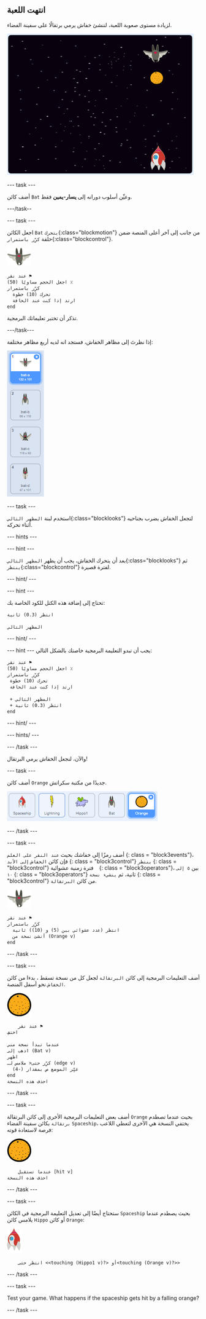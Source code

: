 ## انتهت اللعبة

لزيادة مستوى صعوبة اللعبة، لننشئ خفاش يرمي برتقالًا على سفينة الفضاء.

![a bat throwing an orange at the spaceship](images/bat-oranges.png)

\--- task \---

أضف كائن `Bat` وعيِّن أسلوب دورانه إلى **يسار-يمين** فقط.

\---/task--

\--- task \---

اجعل الكائن `Bat` `يتحرك`{:class="blockmotion"} من جانب إلى آخر أعلى المنصة ضمن حلقة `كرِّر باستمرار`{:class="blockcontrol"}.

![bat sprite](images/bat-sprite.png)

```blocks3
عند نقر ⚑
اجعل الحجم مساويًا (50) ٪
كرِّر باستمرار 
  تحرك (10) خطوة
  ارتد إذا كنت عند الحافة
end
```

تذكر أن تختبر تعليماتك البرمجية.

\---/task\---

إذا نظرتَ إلى مظاهر الخفاش، فستجد انه لديه أربع مظاهر مختلفة:

![لقطة الشاشة](images/invaders-bat-costume.png)

\--- task \---

استخدم لبنة `المظهر التالي`{:class="blocklooks"} لتجعل الخفاش يضرب بجناحيه أثناء تحركه.

\--- hints \---

\--- hint \---

بعد أن يتحرك الخفاش، يجب أن يظهر `المظهر التالي`{:class="blocklooks"} ثم `ينتظر`{:class="blockcontrol"} لفترة قصيرة.

\--- hint/ \---

\--- hint \---

تحتاج إلى إضافة هذه الكتل للكود الخاصة بك:

```blocks3
انتظر (0.3) ثانية

المظهر التالي
```

\--- hint/ \---

\--- hint \--- يجب أن تبدو التعليمة البرمجية خاصتك بالشكل التالي:

```blocks3
عند نقر ⚑
اجعل الحجم مساويًا (50) ٪
كرِّر باستمرار 
 تحرك (10) خطوة
 ارتد إذا كنت عند الحافة

 + المظهر التالي
 + انتظر (0.3) ثانية
end
```

\--- hint/ \---

\--- hints/ \---

\--- /task \---

والآن، لنجعل الخفاش يرمي البرتقال!

\--- task \---

أضف كائن `Orange` جديدًا من مكتبة سكراتش.

![لقطة الشاشة](images/invaders-orange.png)

\--- /task \---

\--- task \---

أضف رمزًا إلى خفاشك بحيث ` عند النقر على العلم ` {: class = "block3events"}، فإن كائن `الخفاش` ` إلى الأبد ` {: class = "block3control"} ` ينتظر ` {: class = "block3control"} فترة زمنية عشوائية ` ` {: class = "block3operators"}، بين ` ٥ إلى ١٠ ` {: class = "block3operators"} ثانية، ثم ` ينشيء نسخة ` {: class = "block3control"} من كائن ` البرتقالة `.

![bat sprite](images/bat-sprite.png)

```blocks3
عند نقر ⚑
كرِّر باستمرار 
  انتظر (عدد عشوائي بين (5) و (10)) ثانية
  أنشئ نسخة من (Orange v)
end
```

\--- /task \---

\--- task \---

أضف التعليمات البرمجية إلى كائن ` البرتقالة ` لجعل كل من نسخة تسقط ، بدءا من كائن ` الخفاش ` نحو أسفل المنصة.

![orange sprite](images/orange-sprite.png)

```blocks3
    عند نقر ⚑
اختفِ

عندما تبدأ نسخة مني
اذهب إلى (Bat v)
اظهر
كرِّر حتى< ملامس لـ (edge v)
  غيِّر الموضع ص بمقدار (-4)
end
احذف هذه النسخة
```

\--- /task \---

\--- task \---

أضف بعض التعليمات البرمجية الأخرى إلى كائن البرتقالة `Orange` بحيث عندما تصطدم `برتقالة` بكائن سفينة الفضاء `Spaceship`، يختفي النسخة هي الآخرى لتعطي اللاعب فرصة لاستعادة قوته:

![orange sprite](images/orange-sprite.png)

```blocks3
    عندما تستقبل [hit v]
احذف هذه النسخة
```

\--- /task \---

\--- task \---

ستحتاج أيضًا إلى تعديل التعليمة البرمجية في الكائن `Spaceship` بحيث يصطدم عندما يلامس كائن `Hippo` أو كائن `Orange`:

![rocket sprite](images/rocket-sprite.png)

```blocks3
    انتظر حتى <<touching (Hippo1 v)?> أو<touching (Orange v)?>>
```

\--- /task \---

\--- task \---

Test your game. What happens if the spaceship gets hit by a falling orange?

\--- /task \---